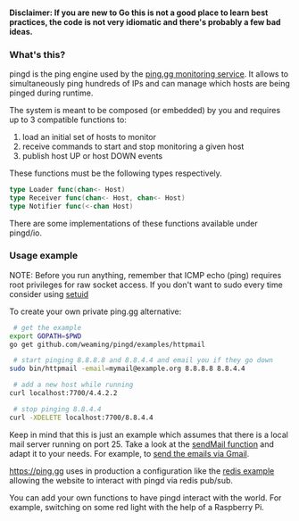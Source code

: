 #### Disclaimer: If you are new to Go this is not a good place to learn best practices, the code is not very idiomatic and there's probably a few bad ideas.

### What's this?

pingd is the ping engine used by the [ping.gg monitoring service](https://ping.gg). It allows to simultaneously ping hundreds of IPs and can manage which hosts are being pinged during runtime.

The system is meant to be composed (or embedded) by you and requires up to 3 compatible functions to:

1. load an initial set of hosts to monitor
2. receive commands to start and stop monitoring a given host
3. publish host UP or host DOWN events

These functions must be the following types respectively.

```go
type Loader func(chan<- Host)
type Receiver func(chan<- Host, chan<- Host)
type Notifier func(<-chan Host)
```

There are some implementations of these functions available under pingd/io.

### Usage example

NOTE: Before you run anything, remember that ICMP echo (ping) requires root privileges for raw socket access.
If you don't want to sudo every time consider using [setuid](http://www.cyberciti.biz/faq/unix-bsd-linux-setuid-file/)

To create your own private ping.gg alternative:

```bash
 # get the example
export GOPATH=$PWD
go get github.com/weaming/pingd/examples/httpmail

 # start pinging 8.8.8.8 and 8.8.4.4 and email you if they go down
sudo bin/httpmail -email=mymail@example.org 8.8.8.8 8.8.4.4

 # add a new host while running
curl localhost:7700/4.4.2.2

 # stop pinging 8.8.4.4
curl -XDELETE localhost:7700/8.8.4.4
```

Keep in mind that this is just an example which assumes that there is a local mail server running on port 25. Take a look at the [sendMail function](https://github.com/weaming/pingd/blob/master/examples/httpmail/cmd.go#L55) and adapt it to your needs. For example, to [send the emails via Gmail](https://github.com/jordan-wright/email#sending-email-using-gmail).

https://ping.gg uses in production a configuration like the [redis example](https://github.com/weaming/pingd/blob/master/examples/redis/cmd.go) allowing the website to interact with pingd via redis pub/sub.

You can add your own functions to have pingd interact with the world. For example, switching on some red light with the help of a Raspberry Pi.
